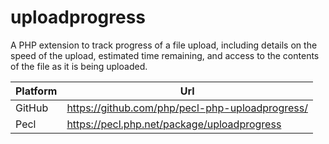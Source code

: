# uploadprogress

A PHP extension to track progress of a file upload, including details on the speed of the upload, estimated time remaining, and access to the contents of the file as it is being uploaded.

| Platform | Url                                                              |
|----------|------------------------------------------------------------------|
| GitHub   | https://github.com/php/pecl-php-uploadprogress/                  |
| Pecl     | https://pecl.php.net/package/uploadprogress                      |
